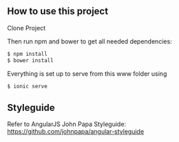 ## How to use this project

Clone Project

Then run npm and bower to get all needed dependencies:

```bash
$ npm install
$ bower install
```


Everything is set up to serve from this www folder using
```bash
$ ionic serve
```
## Styleguide

Refer to AngularJS John Papa Styleguide: https://github.com/johnpapa/angular-styleguide
